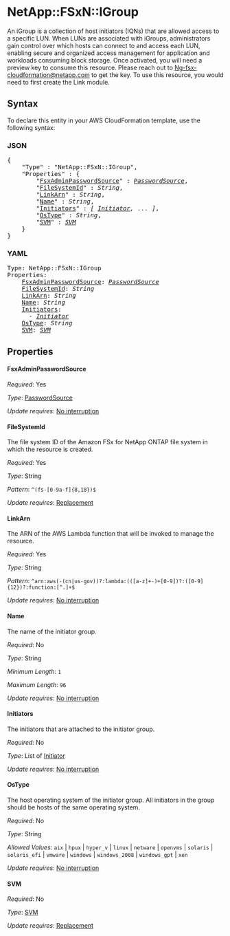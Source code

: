 # NetApp::FSxN::IGroup

An iGroup is a collection of host initiators (IQNs) that are allowed access to a specific LUN. When LUNs are associated with iGroups, administrators gain control over which hosts can connect to and access each LUN, enabling secure and organized access management for application and workloads consuming block storage. Once activated, you will need a preview key to consume this resource. Please reach out to Ng-fsx-cloudformation@netapp.com to get the key. To use this resource, you would need to first create the Link module.

## Syntax

To declare this entity in your AWS CloudFormation template, use the following syntax:

### JSON

<pre>
{
    "Type" : "NetApp::FSxN::IGroup",
    "Properties" : {
        "<a href="#fsxadminpasswordsource" title="FsxAdminPasswordSource">FsxAdminPasswordSource</a>" : <i><a href="passwordsource.md">PasswordSource</a></i>,
        "<a href="#filesystemid" title="FileSystemId">FileSystemId</a>" : <i>String</i>,
        "<a href="#linkarn" title="LinkArn">LinkArn</a>" : <i>String</i>,
        "<a href="#name" title="Name">Name</a>" : <i>String</i>,
        "<a href="#initiators" title="Initiators">Initiators</a>" : <i>[ <a href="initiator.md">Initiator</a>, ... ]</i>,
        "<a href="#ostype" title="OsType">OsType</a>" : <i>String</i>,
        "<a href="#svm" title="SVM">SVM</a>" : <i><a href="svm.md">SVM</a></i>
    }
}
</pre>

### YAML

<pre>
Type: NetApp::FSxN::IGroup
Properties:
    <a href="#fsxadminpasswordsource" title="FsxAdminPasswordSource">FsxAdminPasswordSource</a>: <i><a href="passwordsource.md">PasswordSource</a></i>
    <a href="#filesystemid" title="FileSystemId">FileSystemId</a>: <i>String</i>
    <a href="#linkarn" title="LinkArn">LinkArn</a>: <i>String</i>
    <a href="#name" title="Name">Name</a>: <i>String</i>
    <a href="#initiators" title="Initiators">Initiators</a>: <i>
      - <a href="initiator.md">Initiator</a></i>
    <a href="#ostype" title="OsType">OsType</a>: <i>String</i>
    <a href="#svm" title="SVM">SVM</a>: <i><a href="svm.md">SVM</a></i>
</pre>

## Properties

#### FsxAdminPasswordSource

_Required_: Yes

_Type_: <a href="passwordsource.md">PasswordSource</a>

_Update requires_: [No interruption](https://docs.aws.amazon.com/AWSCloudFormation/latest/UserGuide/using-cfn-updating-stacks-update-behaviors.html#update-no-interrupt)

#### FileSystemId

The file system ID of the Amazon FSx for NetApp ONTAP file system in which the resource is created.

_Required_: Yes

_Type_: String

_Pattern_: <code>^(fs-[0-9a-f]{8,18})$</code>

_Update requires_: [Replacement](https://docs.aws.amazon.com/AWSCloudFormation/latest/UserGuide/using-cfn-updating-stacks-update-behaviors.html#update-replacement)

#### LinkArn

The ARN of the AWS Lambda function that will be invoked to manage the resource.

_Required_: Yes

_Type_: String

_Pattern_: <code>^arn:aws(-(cn|us-gov))?:lambda:(([a-z]+-)+[0-9])?:([0-9]{12})?:function:[^.]+$</code>

_Update requires_: [No interruption](https://docs.aws.amazon.com/AWSCloudFormation/latest/UserGuide/using-cfn-updating-stacks-update-behaviors.html#update-no-interrupt)

#### Name

The name of the initiator group.

_Required_: No

_Type_: String

_Minimum Length_: <code>1</code>

_Maximum Length_: <code>96</code>

_Update requires_: [No interruption](https://docs.aws.amazon.com/AWSCloudFormation/latest/UserGuide/using-cfn-updating-stacks-update-behaviors.html#update-no-interrupt)

#### Initiators

The initiators that are attached to the initiator group.

_Required_: No

_Type_: List of <a href="initiator.md">Initiator</a>

_Update requires_: [No interruption](https://docs.aws.amazon.com/AWSCloudFormation/latest/UserGuide/using-cfn-updating-stacks-update-behaviors.html#update-no-interrupt)

#### OsType

The host operating system of the initiator group. All initiators in the group should be hosts of the same operating system.

_Required_: No

_Type_: String

_Allowed Values_: <code>aix</code> | <code>hpux</code> | <code>hyper_v</code> | <code>linux</code> | <code>netware</code> | <code>openvms</code> | <code>solaris</code> | <code>solaris_efi</code> | <code>vmware</code> | <code>windows</code> | <code>windows_2008</code> | <code>windows_gpt</code> | <code>xen</code>

_Update requires_: [No interruption](https://docs.aws.amazon.com/AWSCloudFormation/latest/UserGuide/using-cfn-updating-stacks-update-behaviors.html#update-no-interrupt)

#### SVM

_Required_: No

_Type_: <a href="svm.md">SVM</a>

_Update requires_: [Replacement](https://docs.aws.amazon.com/AWSCloudFormation/latest/UserGuide/using-cfn-updating-stacks-update-behaviors.html#update-replacement)
